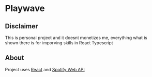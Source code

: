 # Playwave

## Disclaimer

This is personal project and it doesnt monetizes me, everything what is shown there is for imporving skills in React Typescript 

## About

Project uses [React]("https://github.com/facebook/react") and [Spotify Web API]("https://developer.spotify.com/documentation/web-api/")


